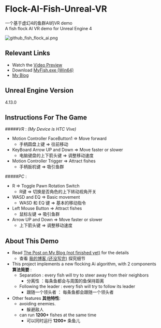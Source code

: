 # Flock-AI-Fish-Unreal-VR

一个基于虚幻4的鱼群AI的VR demo  
A fish flock AI VR demo for Unreal Engine 4 

![github_fish_flock_ai.png](https://ooo.0o0.ooo/2016/10/18/58060a188d281.png)

## Relevant Links 
* Watch the [Video Preview](http://v.youku.com/v_show/id_XMTc2NTM4MjkyMA==.html)
* Download [MyFish.exe (Win64)](http://pan.baidu.com/s/1qYbBrHU)
* [My Blog](http://blog.csdn.net/nosix)


## Unreal Engine Version
4.13.0

## Instructions For The Game 
#####*VR* : 
*(My Device is HTC Vive)*

* Motion Controller FaceButton1 => Move forward
	* 手柄圆盘上键                  => 往前移动
* KeyBoard Arrow UP and Down    => Move faster or slower
	* 电脑键盘的上下箭头键          =>  调整移动速度
* Motion Controller Trigger     => Attract fishes
	* 手柄扳机键                    => 吸引鱼群

#####*PC* :

* R                  =>  Toggle Pawn Rotation Switch   
	* R键                =>  切换是否角色的上下转动视角开关   
* WASD and EQ        =>  Basic movement 
	* WASD 和 EQ  键     =>  基本的移动指令 
* Left Mouse Button  =>  Attract fishes
	* 鼠标左键           =>  吸引鱼群
* Arrow UP and Down  =>  Move faster or slower
	* 上下箭头键         =>  调整移动速度




## About This Demo
* Read [The Post on My Blog (not finished yet)]()  for the details 
	* 查看 [我的博客 (还没写完)]() 探究细节
* This project implements a new flocking Ai algorithm, with 2 components **算法简要** : 
	* Separation : every fish will try to steer away from their neighbors 
		* 分离性 ：每条鱼都会与周围的鱼保持距离 
	* Following the leader : every fish will try to follow its leader
		* 跟随一个领头者 ： 每条鱼都会跟随一个领头者
* Other features **其他特性**:
	* avoiding enemies.
		* 躲避敌人
	* can run **1200+** fishes at the same time
		* 可以同时运行 **1200+** 条鱼儿

